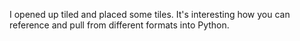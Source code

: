 I opened up tiled and placed some tiles. It's interesting how you can reference and pull from different formats into Python. 